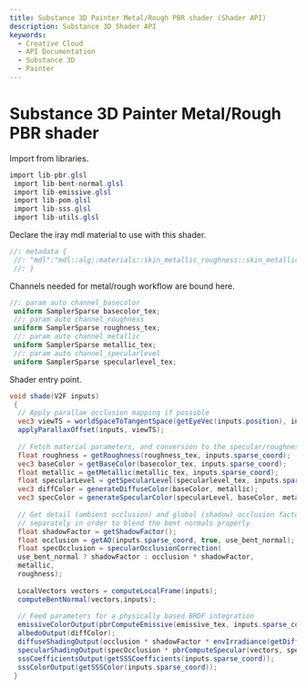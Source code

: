 ```yaml
---
title: Substance 3D Painter Metal/Rough PBR shader (Shader API)
description: Substance 3D Shader API
keywords:
  - Creative Cloud
  - API Documentation
  - Substance 3D
  - Painter
---
```














[ ](#section-0)












[ ](#section-1)

Substance 3D Painter Metal/Rough PBR shader
===========================================


Import from libraries.





```glsl
import lib-pbr.glsl
 import lib-bent-normal.glsl
 import lib-emissive.glsl
 import lib-pom.glsl
 import lib-sss.glsl
 import lib-utils.glsl
```







[ ](#section-2)

Declare the iray mdl material to use with this shader.





```glsl
//: metadata {
 //: "mdl":"mdl::alg::materials::skin_metallic_roughness::skin_metallic_roughness"
 //: }
```







[ ](#section-3)

Channels needed for metal/rough workflow are bound here.





```glsl
//: param auto channel_basecolor
 uniform SamplerSparse basecolor_tex;
 //: param auto channel_roughness
 uniform SamplerSparse roughness_tex;
 //: param auto channel_metallic
 uniform SamplerSparse metallic_tex;
 //: param auto channel_specularlevel
 uniform SamplerSparse specularlevel_tex;
```







[ ](#section-4)

Shader entry point.





```glsl
void shade(V2F inputs)
 {
  // Apply parallax occlusion mapping if possible
  vec3 viewTS = worldSpaceToTangentSpace(getEyeVec(inputs.position), inputs);
  applyParallaxOffset(inputs, viewTS);
 
  // Fetch material parameters, and conversion to the specular/roughness model
  float roughness = getRoughness(roughness_tex, inputs.sparse_coord);
  vec3 baseColor = getBaseColor(basecolor_tex, inputs.sparse_coord);
  float metallic = getMetallic(metallic_tex, inputs.sparse_coord);
  float specularLevel = getSpecularLevel(specularlevel_tex, inputs.sparse_coord);
  vec3 diffColor = generateDiffuseColor(baseColor, metallic);
  vec3 specColor = generateSpecularColor(specularLevel, baseColor, metallic);
 
  // Get detail (ambient occlusion) and global (shadow) occlusion factors
  // separately in order to blend the bent normals properly
  float shadowFactor = getShadowFactor();
  float occlusion = getAO(inputs.sparse_coord, true, use_bent_normal);
  float specOcclusion = specularOcclusionCorrection(
  use_bent_normal ? shadowFactor : occlusion * shadowFactor,
  metallic,
  roughness);
 
  LocalVectors vectors = computeLocalFrame(inputs);
  computeBentNormal(vectors,inputs);
 
  // Feed parameters for a physically based BRDF integration
  emissiveColorOutput(pbrComputeEmissive(emissive_tex, inputs.sparse_coord));
  albedoOutput(diffColor);
  diffuseShadingOutput(occlusion * shadowFactor * envIrradiance(getDiffuseBentNormal(vectors)));
  specularShadingOutput(specOcclusion * pbrComputeSpecular(vectors, specColor, roughness, occlusion, getBentNormalSpecularAmount()));
  sssCoefficientsOutput(getSSSCoefficients(inputs.sparse_coord));
  sssColorOutput(getSSSColor(inputs.sparse_coord));
 }
 
 
```






